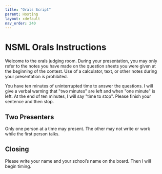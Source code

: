 ```yaml
---
title: "Orals Script"
parent: Hosting
layout: xdefault
nav_order: 240
---
```


# NSML Orals Instructions

Welcome to the orals judging room. During your presentation, you may
only refer to the notes you have made on the question sheets you were
given at the beginning of the contest. Use of a calculator, text, or
other notes during your presentation is prohibited.

You have ten minutes of uninterrupted time to answer the questions. I
will give a verbal warning that "two minutes" are left and when "one
minute" is left. At the end of ten minutes, I will say "time to
stop". Please finish your sentence and then stop.

## Two Presenters

Only one person at a time may present. The other may not write or work while the first person talks.

## Closing

Please write your name and your school’s name on the board. Then I
will begin timing.
